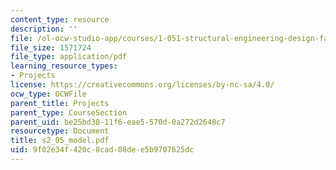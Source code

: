```yaml
---
content_type: resource
description: ''
file: /ol-ocw-studio-app/courses/1-051-structural-engineering-design-fall-2003/9f02e34f420c8cad08dee5b9707625dc_s2_05_model.pdf
file_size: 1571724
file_type: application/pdf
learning_resource_types:
- Projects
license: https://creativecommons.org/licenses/by-nc-sa/4.0/
ocw_type: OCWFile
parent_title: Projects
parent_type: CourseSection
parent_uid: be25bd38-11f6-eae5-570d-0a272d2648c7
resourcetype: Document
title: s2_05_model.pdf
uid: 9f02e34f-420c-8cad-08de-e5b9707625dc
---
```

